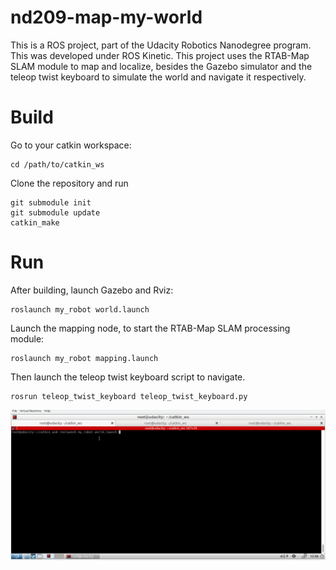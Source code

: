 # nd209-map-my-world
This is a ROS project, part of the Udacity Robotics Nanodegree program. This was developed under ROS Kinetic.
This project uses the RTAB-Map SLAM module to map and localize, besides the Gazebo simulator and the teleop twist keyboard to simulate the world and navigate it respectively.

# Build
Go to your catkin workspace:
```
cd /path/to/catkin_ws
```
Clone the repository and run
```
git submodule init
git submodule update
catkin_make
```

# Run
After building, launch Gazebo and Rviz:
```
roslaunch my_robot world.launch
```
Launch the mapping node, to start the RTAB-Map SLAM processing module:
```
roslaunch my_robot mapping.launch
```
Then launch the teleop twist keyboard script to navigate.
```
rosrun teleop_twist_keyboard teleop_twist_keyboard.py
```

![](screenshot.gif)
